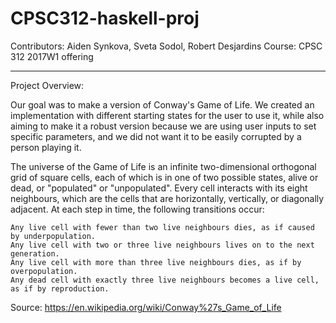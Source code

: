 # CPSC312-haskell-proj
Contributors: Aiden Synkova, Sveta Sodol, Robert Desjardins
Course: CPSC 312 2017W1 offering
******************************************************************************************************************************************
</p> Project Overview:
</p>Our goal was to make a version of Conway's Game of Life. We created an implementation with different starting states for the user to use it, while also aiming to make it a robust version because we are using user inputs to set specific parameters, and we did not want it to be easily corrupted by a person playing it.

</p>The universe of the Game of Life is an infinite two-dimensional orthogonal grid of square cells, each of which is in one of two possible states, alive or dead, or "populated" or "unpopulated". Every cell interacts with its eight neighbours, which are the cells that are horizontally, vertically, or diagonally adjacent. At each step in time, the following transitions occur:

    Any live cell with fewer than two live neighbours dies, as if caused by underpopulation.
    Any live cell with two or three live neighbours lives on to the next generation.
    Any live cell with more than three live neighbours dies, as if by overpopulation.
    Any dead cell with exactly three live neighbours becomes a live cell, as if by reproduction.

Source: https://en.wikipedia.org/wiki/Conway%27s_Game_of_Life 
